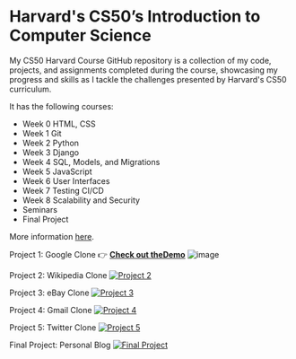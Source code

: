 # Harvard's CS50’s Introduction to Computer Science 
My CS50 Harvard Course GitHub repository is a collection of my code, projects, and assignments completed during the course, showcasing my progress and skills as I tackle the challenges presented by Harvard's CS50 curriculum.

It has the following courses:

- Week 0 HTML, CSS
- Week 1 Git
- Week 2 Python 
- Week 3 Django
- Week 4 SQL, Models, and Migrations
- Week 5 JavaScript
- Week 6 User Interfaces
- Week 7 Testing CI/CD
- Week 8 Scalability and Security
- Seminars
- Final Project

More information [here](https://cs50.harvard.edu/web/2020/).

Project 1: Google Clone 
👉 **[Check out theDemo](https://cloneofgoogle.netlify.app/)**
![image](https://github.com/szabolcsthedeveloper/CS50w/assets/109295080/9c5061e0-6d82-4f6b-b316-341953273137)

Project 2: Wikipedia Clone
[![Project 2](https://img.youtube.com/vi/eAwighSTdQs/hqdefault.jpg)](https://www.youtube.com/watch?v=eAwighSTdQs)

Project 3: eBay Clone
[![Project 3](https://img.youtube.com/vi/Xm0lgNH09xw/hqdefault.jpg)](https://www.youtube.com/watch?v=Xm0lgNH09xw)

Project 4: Gmail Clone
[![Project 4](https://img.youtube.com/vi/mqzCdYocX4k/hqdefault.jpg)](https://www.youtube.com/watch?v=mqzCdYocX4k)

Project 5: Twitter Clone
[![Project 5](https://img.youtube.com/vi/HVI3yAgsW6s/hqdefault.jpg)](https://www.youtube.com/watch?v=HVI3yAgsW6s)

Final Project: Personal Blog
[![Final Project](https://img.youtube.com/vi/1MQzK72HjmM/hqdefault.jpg)](https://www.youtube.com/watch?v=1MQzK72HjmM)





